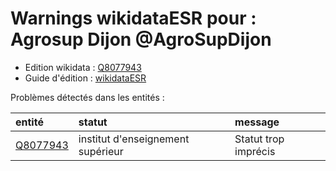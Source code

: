 Warnings wikidataESR pour : Agrosup Dijon @AgroSupDijon
================

- Edition wikidata : [Q8077943](https://www.wikidata.org/wiki/Q8077943)
- Guide d'édition : [wikidataESR](https://github.com/cpesr/wikidataESR/)



Problèmes détectés dans les entités :

|entité                                             |statut                            |message              |
|:--------------------------------------------------|:---------------------------------|:--------------------|
|[Q8077943](https://www.wikidata.org/wiki/Q8077943) |institut d'enseignement supérieur |Statut trop imprécis |
